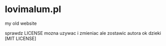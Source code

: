 # lovimalum.pl
my old website

sprawdz LICENSE
mozna uzywac i zmieniac ale zostawic autora ok dzieki [MIT LICENSE] 
